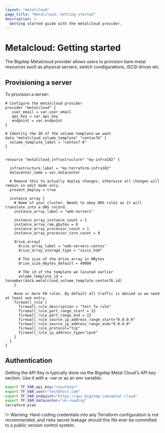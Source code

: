 ```yaml
---
layout: "metalcloud"
page_title: "Metalcloud: Getting started"
description: |-
  Getting started guide with the metalcloud provider.
---
```


# Metalcloud: Getting started

The Bigstep Metalcloud provider allows users to provision bare metal resources such as physical servers, switch condigurations, iSCSI drives etc.


## Provisioning a server

To provision a server:

```hcl
# Configure the metalcloud provider
provider "metalcloud" {
   user_email = var.user_email
   api_key = var.api_key 
   endpoint = var.endpoint
}

# Identity the ID of the volume template we want
data "metalcloud_volume_template" "centos76" {
  volume_template_label = "centos7-6"
}


resource "metalcloud_infrastructure" "my-infra102" {
  
  infrastructure_label = "my-terraform-infra102"
  datacenter_name = var.datacenter

  # Remove this to actually deploy changes, otherwise all changes will remain in edit mode only.
  prevent_deploy = true 
  
  instance_array {
    # Name of your cluster. Needs to obey DNS rules as it will translate into a DNS record.
    instance_array_label = "web-servers"

    instance_array_instance_count = 1
    instance_array_ram_gbytes = 8
    instance_array_processor_count = 1
    instance_array_processor_core_count = 8

    drive_array{
      drive_array_label = "web-servers-centos"
      drive_array_storage_type = "iscsi_hdd"

      # The size of the drive array in MBytes
      drive_size_mbytes_default = 49000

      # The id of the template we located earlier
      volume_template_id = tonumber(data.metalcloud_volume_template.centos76.id)
    }

    #one or more FW rules. By default all traffic is denied so we need at least one entry.
    firewall_rule {
      firewall_rule_description = "test fw rule"
      firewall_rule_port_range_start = 22
      firewall_rule_port_range_end = 22
      firewall_rule_source_ip_address_range_start="0.0.0.0"
      firewall_rule_source_ip_address_range_end="0.0.0.0"
      firewall_rule_protocol="tcp"
      firewall_rule_ip_address_type="ipv4"
    }
  }
}

```

## Authentication

Getting the API Key is typically done via the Bigstep Metal Cloud's API key section. Use it with a -var or as an env variable:

```bash
export TF_VAR_api_key="<yourkey>"
export TF_VAR_user="test@test.com"
export TF_VAR_endpoint="https://api.bigstep.com/metal-cloud"
export TF_VAR_datacenter="uk-reading"
terraform plan
```

!> Warning: Hard-coding credentials into any Terraform configuration is not recommended, and risks secret leakage should this file ever be committed to a public version control system. 

